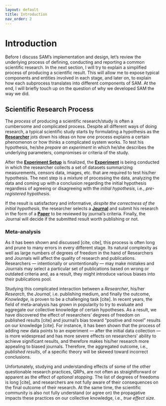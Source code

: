 ```yaml
---
layout: default
title: Introduction
nav_order: 2
---
```


# Introduction

Before I discuss SAM’s implementation and design, let’s review the underlying process of defining, conducting and reporting a common scientific research. In the next section, I will try to explain a simplified process of producing a scientific result. This will allow me to expose typical components and entities involved in each stage, and later on, to explain how each subprocess translates into different components of SAM. At the end, I will briefly touch up on the question of why we developed SAM the way we did.

## Scientific Research Process

The *process* of producing a scientific research/study is often a cumbersome and complicated process. Despite all different ways of doing research, a typical scientific study starts by formulating a hypothesis as the [**Researcher**](Components.md#researcher) jots down his ideas on how one process explains a certain phenomenon or how thinks a complicated system works. To test his hypothesis, he/she *prepare an experiment* in which he/she describes the underlying parameters, compromises or criteria of the study.

After the [**Experiment Setup**](Components.md#experiment-setup) is finalized, the [**Experiment**](Components.md#experiment) is being conducted in which the researcher collects a set of datasets summarizing measurements, censors data, images, etc. that are required to test his/her hypothesis. The next step is a mixture of processing the data, analyzing the data and coming up with a conclusion regarding the initial hypothesis regardless of agreeing or disagreeing with the *initial hypothesis*, i.e., *pre-registered hypothesis*.

If the result is satisfactory and informative, *despite the correctness of the initial hypothesis*, the researcher selects a [**Journal**](Components.md#journal) and submit his research in the form of a [**Paper**](Components.md#submission) to be reviewed by journal’s criteria. Finally, the Journal will decide if the submitted result worth publishing or not. 

### Meta-analysis

As it has been shown and discussed [cite, cite], this process is often long and prune to many errors in every different stage. Its natural complexity as well as large numbers of degrees of freedom in the hand of Researchers and Journals will affect the quality of research and publications. Researchers — intentionally or unintentionally — may make mistakes and Journals may select a particular set of publications based on wrong or outdated criteria and, as a result, they might introduce various biases into their publications pool. 

Studying this complicated interaction between a *Researcher*, his/her *Research*, the *Journal*, i.e. publishing medium, and finally the outcome, *Knowledge*, is proven to be a challenging task [cite]. In recent years, the field of meta-analysis has grown in popularity to try to evaluate and aggregate our collective knowledge of certain hypotheses. As a result, we have discovered the effect of researchers’ degrees of freedom on published results [cite] and journal’s bias toward “positive and novel” results on our knowledge [cite]. For instance, it has been shown that the process of adding new data points to an experiment — after the initial data collection — is more widespread and has more severe effects on researchers' ability to achieve significant results, and therefore makes his/her research more appealing to biased journals. Therefore, the aggregated outcome, i.e., *published results*, of a specific theory will be skewed toward incorrect conclusions. 

Unfortunately, studying and understanding effects of some of the other questionable research practices, QRPs, are not often as straightforward or apparent as the effect of *optional stopping*. The list of degrees of freedoms is long [cite], and researchers are not fully aware of their consequences on the final outcome of their research. At the same time, the scientific community is also not fully understand (or agree on) the propagative impacts these practices on our collective knowledge, i.e., *true effect size*.